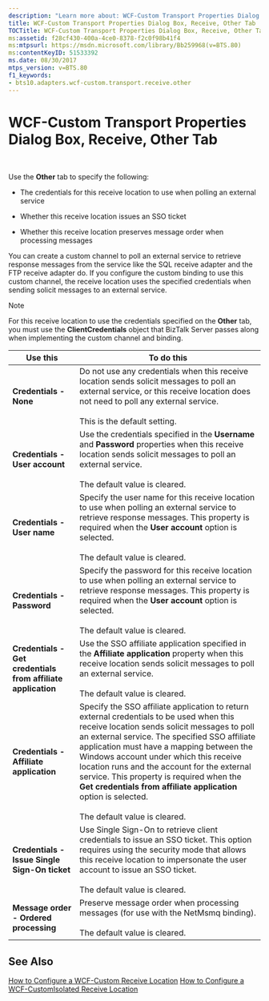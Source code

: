 ```yaml
---
description: "Learn more about: WCF-Custom Transport Properties Dialog Box, Receive, Other Tab"
title: WCF-Custom Transport Properties Dialog Box, Receive, Other Tab
TOCTitle: WCF-Custom Transport Properties Dialog Box, Receive, Other Tab
ms:assetid: f28cf430-400a-4ce0-8378-f2c0f98b41f4
ms:mtpsurl: https://msdn.microsoft.com/library/Bb259968(v=BTS.80)
ms:contentKeyID: 51533392
ms.date: 08/30/2017
mtps_version: v=BTS.80
f1_keywords:
- bts10.adapters.wcf-custom.transport.receive.other
---
```


# WCF-Custom Transport Properties Dialog Box, Receive, Other Tab

 

Use the **Other** tab to specify the following:

  - The credentials for this receive location to use when polling an external service

  - Whether this receive location issues an SSO ticket

  - Whether this receive location preserves message order when processing messages

You can create a custom channel to poll an external service to retrieve response messages from the service like the SQL receive adapter and the FTP receive adapter do. If you configure the custom binding to use this custom channel, the receive location uses the specified credentials when sending solicit messages to an external service.


> [!NOTE]
> <P>For this receive location to use the credentials specified on the <STRONG>Other</STRONG> tab, you must use the <STRONG>ClientCredentials</STRONG> object that BizTalk Server passes along when implementing the custom channel and binding.</P>



<table>
<thead>
<tr class="header">
<th>Use this</th>
<th>To do this</th>
</tr>
</thead>
<tbody>
<tr class="odd">
<td><strong>Credentials - None</strong></td>
<td>Do not use any credentials when this receive location sends solicit messages to poll an external service, or this receive location does not need to poll any external service.<br />
<br />
This is the default setting.</td>
</tr>
<tr class="even">
<td><strong>Credentials - User account</strong></td>
<td>Use the credentials specified in the <strong>Username</strong> and <strong>Password</strong> properties when this receive location sends solicit messages to poll an external service.<br />
<br />
The default value is cleared.</td>
</tr>
<tr class="odd">
<td><strong>Credentials - User name</strong></td>
<td>Specify the user name for this receive location to use when polling an external service to retrieve response messages. This property is required when the <strong>User account</strong> option is selected.<br />
<br />
The default value is cleared.</td>
</tr>
<tr class="even">
<td><strong>Credentials - Password</strong></td>
<td>Specify the password for this receive location to use when polling an external service to retrieve response messages. This property is required when the <strong>User account</strong> option is selected.<br />
<br />
The default value is cleared.</td>
</tr>
<tr class="odd">
<td><strong>Credentials - Get credentials from affiliate application</strong></td>
<td>Use the SSO affiliate application specified in the <strong>Affiliate application</strong> property when this receive location sends solicit messages to poll an external service.<br />
<br />
The default value is cleared.</td>
</tr>
<tr class="even">
<td><strong>Credentials - Affiliate application</strong></td>
<td>Specify the SSO affiliate application to return external credentials to be used when this receive location sends solicit messages to poll an external service. The specified SSO affiliate application must have a mapping between the Windows account under which this receive location runs and the account for the external service. This property is required when the <strong>Get credentials from affiliate application</strong> option is selected.<br />
<br />
The default value is cleared.</td>
</tr>
<tr class="odd">
<td><strong>Credentials - Issue Single Sign-On ticket</strong></td>
<td>Use Single Sign-On to retrieve client credentials to issue an SSO ticket. This option requires using the security mode that allows this receive location to impersonate the user account to issue an SSO ticket.<br />
<br />
The default value is cleared.</td>
</tr>
<tr class="even">
<td><strong>Message order - Ordered processing</strong></td>
<td>Preserve message order when processing messages (for use with the NetMsmq binding).<br />
<br />
The default value is cleared.</td>
</tr>
</tbody>
</table>


## See Also

[How to Configure a WCF-Custom Receive Location](https://msdn.microsoft.com/library/bb259941\(v=bts.80\))  
[How to Configure a WCF-CustomIsolated Receive Location](https://msdn.microsoft.com/library/bb226374\(v=bts.80\))

